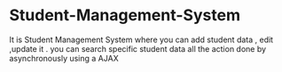 # Student-Management-System
It is Student Management System where you can add student  data , edit ,update it . you can search specific student data all the action done by asynchronously using a AJAX
